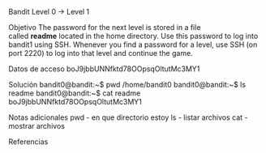 Bandit Level 0 → Level 1

Objetivo
The password for the next level is stored in a file called **readme** located in the home directory. Use this password to log into bandit1 using SSH. Whenever you find a password for a level, use SSH (on port 2220) to log into that level and continue the game.

Datos de acceso
boJ9jbbUNNfktd78OOpsqOltutMc3MY1

Solución
bandit0@bandit:~$ pwd
/home/bandit0
bandit0@bandit:~$ ls
readme
bandit0@bandit:~$ cat readme
boJ9jbbUNNfktd78OOpsqOltutMc3MY1

Notas adicionales
pwd - en que directorio estoy
ls - listar archivos
cat - mostrar archivos

Referencias